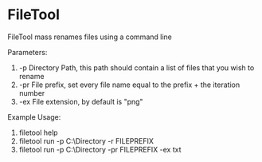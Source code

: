 # FileTool
FileTool mass renames files using a command line

Parameters:

1) -p Directory Path, this path should contain a list of files that you wish to rename
2) -pr File prefix, set every file name equal to the prefix + the iteration number
3) -ex File extension, by default is "png"


Example Usage:

1) filetool help
2) filetool run -p C:\Directory -r FILEPREFIX
3) filetool run -p C:\Directory -pr FILEPREFIX -ex txt
